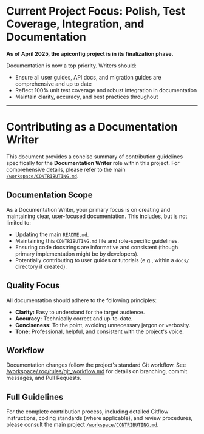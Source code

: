 # Current Project Focus: Polish, Test Coverage, Integration, and Documentation

**As of April 2025, the apiconfig project is in its finalization phase.**

Documentation is now a top priority. Writers should:
- Ensure all user guides, API docs, and migration guides are comprehensive and up to date
- Reflect 100% unit test coverage and robust integration in documentation
- Maintain clarity, accuracy, and best practices throughout

---

# Contributing as a Documentation Writer

This document provides a concise summary of contribution guidelines specifically for the **Documentation Writer** role within this project. For comprehensive details, please refer to the main [`/workspace/CONTRIBUTING.md`](/workspace/CONTRIBUTING.md).

## Documentation Scope

As a Documentation Writer, your primary focus is on creating and maintaining clear, user-focused documentation. This includes, but is not limited to:

*   Updating the main `README.md`.
*   Maintaining this `CONTRIBUTING.md` file and role-specific guidelines.
*   Ensuring code docstrings are informative and consistent (though primary implementation might be by developers).
*   Potentially contributing to user guides or tutorials (e.g., within a `docs/` directory if created).

## Quality Focus

All documentation should adhere to the following principles:

*   **Clarity:** Easy to understand for the target audience.
*   **Accuracy:** Technically correct and up-to-date.
*   **Conciseness:** To the point, avoiding unnecessary jargon or verbosity.
*   **Tone:** Professional, helpful, and consistent with the project's voice.

## Workflow

Documentation changes follow the project's standard Git workflow. See [/workspace/.roo/rules/git_workflow.md](/workspace/.roo/rules/git_workflow.md) for details on branching, commit messages, and Pull Requests.

## Full Guidelines

For the complete contribution process, including detailed Gitflow instructions, coding standards (where applicable), and review procedures, please consult the main project [`/workspace/CONTRIBUTING.md`](/workspace/CONTRIBUTING.md).